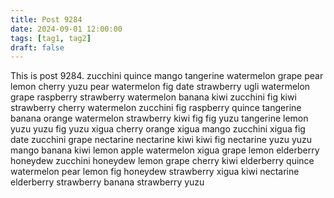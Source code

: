```yaml
---
title: Post 9284
date: 2024-09-01 12:00:00
tags: [tag1, tag2]
draft: false
---
```

This is post 9284.
zucchini
quince
mango
tangerine
watermelon
grape
pear
lemon
cherry
yuzu
pear
watermelon
fig
date
strawberry
ugli
watermelon
grape
raspberry
strawberry
watermelon
banana
kiwi
zucchini
fig
kiwi
strawberry
cherry
watermelon
zucchini
fig
raspberry
quince
tangerine
banana
orange
watermelon
strawberry
kiwi
fig
fig
yuzu
tangerine
lemon
yuzu
yuzu
fig
yuzu
xigua
cherry
orange
xigua
mango
zucchini
xigua
fig
date
zucchini
grape
nectarine
nectarine
kiwi
kiwi
fig
nectarine
yuzu
yuzu
mango
banana
kiwi
lemon
apple
watermelon
xigua
grape
lemon
elderberry
honeydew
zucchini
honeydew
lemon
grape
cherry
kiwi
elderberry
quince
watermelon
pear
lemon
fig
honeydew
strawberry
xigua
kiwi
nectarine
elderberry
strawberry
banana
strawberry
yuzu
